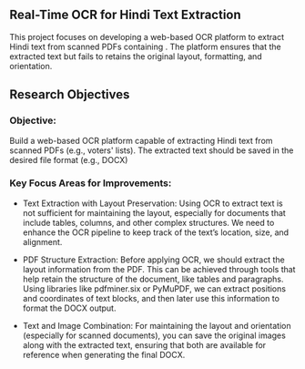 ## Real-Time OCR for Hindi Text Extraction
This project focuses on developing a web-based OCR platform to extract Hindi text from scanned PDFs containing . The platform ensures that the extracted text but fails to retains the original layout, formatting, and orientation.

## Research Objectives
### Objective:
Build a web-based OCR platform capable of extracting Hindi text from scanned PDFs (e.g., voters' lists). The extracted text should be saved in the desired file format (e.g., DOCX)
### Key Focus Areas for Improvements:
- Text Extraction with Layout Preservation:
Using OCR to extract text is not sufficient for maintaining the layout, especially for documents that include tables, columns, and other complex structures. We need to enhance the OCR pipeline to keep track of the text’s location, size, and alignment.

- PDF Structure Extraction:
Before applying OCR, we should extract the layout information from the PDF. This can be achieved through tools that help retain the structure of the document, like tables and paragraphs. Using libraries like pdfminer.six or PyMuPDF, we can extract positions and coordinates of text blocks, and then later use this information to format the DOCX output.

- Text and Image Combination:
For maintaining the layout and orientation (especially for scanned documents), you can save the original images along with the extracted text, ensuring that both are available for reference when generating the final DOCX.
